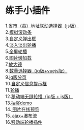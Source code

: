 练手小插件
====
1.<a href="https://lvpangpang.github.io/js-pluggs/address/demo1.html">省市（县）地址联动选择器（js版）</a><br/>
2.<a href="https://lvpangpang.github.io/js-pluggs/custom-bar/demo.html">模拟滚动条</a><br/>
3.<a href="https://lvpangpang.github.io/js-pluggs/custom-pop/demo.html">自定义弹出框</a><br/>
4.<a href="https://lvpangpang.github.io/js-pluggs/fade-carousel/demo.html">淡入淡出轮播</a><br/>
5.<a href="https://lvpangpang.github.io/js-pluggs/fullPage/demo.html">全屏轮播</a><br/>
6.<a href="https://lvpangpang.github.io/js-pluggs/img-lazy/demo.html">图片懒加载</a><br/>
7.<a href="https://lvpangpang.github.io/js-pluggs/magnifier/demo.html">放大镜</a><br/>
8.<a href="https://lvpangpang.github.io/js-pluggs/num-control/vue-num.html">数量选择器（jq版+vuejs版）</a><br/>
9.<a href="https://lvpangpang.github.io/js-pluggs/page/demo.html">jq版分页</a><br/>
10.<a href="https://lvpangpang.github.io/js-pluggs/prompt-text/demo.html">自定义信息提示框</a><br/>
11.<a href="https://lvpangpang.github.io/js-pluggs/seamless-carousel/demo.html">轮播</a><br/>
12.<a href="https://lvpangpang.github.io/js-pluggs/sp/main1.html">移动端无缝轮播（jq版 + js版）</a><br/>
13.<a href="https://lvpangpang.github.io/js-pluggs/turntable/demo.html">抽奖demo</a><br/>
14.<a href="https://lvpangpang.github.io/js-pluggs/upload-pictures/demo.html"> 图片在线预览</a><br/>
15.<a href="https://lvpangpang.github.io/js-pluggs/water-fall/demo.html"> ajax+瀑布流</a><br/>
16.<a href="https://lvpangpang.github.io/js-pluggs/mobile-carousel/index.html">移动端轮播插件</a><br/>





